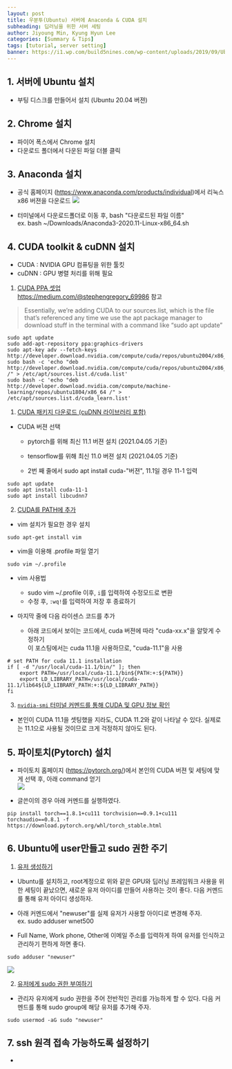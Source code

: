 ```yaml
---
layout: post
title: 우분투(Ubuntu) 서버에 Anaconda & CUDA 설치
subheading: 딥러닝을 위한 서버 세팅
author: Jiyoung Min, Kyung Hyun Lee
categories: [Summary & Tips]
tags: [tutorial, server setting]
banner: https://i1.wp.com/build5nines.com/wp-content/uploads/2019/09/Ubuntu_Featured_Image.jpg?fit=900%2C506&ssl=1
---
```


## 1. 서버에 Ubuntu 설치
- 부팅 디스크를 만들어서 설치 (Ubuntu 20.04 버젼)


## 2. Chrome 설치
- 파이어 폭스에서 Chrome 설치
- 다운로드 폴더에서 다운된 파일 더블 클릭 


## 3. Anaconda 설치
- 공식 홈페이지 (https://www.anaconda.com/products/individual)에서 리눅스 x86 버젼을 다운로드
    <img src="https://drive.google.com/uc?export=view&id=1xWbWGBFVMCfI0Ym3CWkNpHsEvJqOdUil">
    
- 터미널에서 다운로드폴더로 이동 후, bash "다운로드된 파일 이름"   
  ex. bash ~/Downloads/Anaconda3-2020.11-Linux-x86_64.sh


## 4. CUDA toolkit & cuDNN 설치

- CUDA : NVIDIA GPU 컴퓨팅을 위한 툴킷
- cuDNN : GPU 병렬 처리를 위해 필요

1. <u>CUDA PPA 셋업</u>   
   https://medium.com/@stephengregory_69986 참고
  
> Essentially, we’re adding CUDA to our sources.list, which is the file that’s referenced any time we use the apt package manager to download stuff in the terminal with a command like “sudo apt update”

```
sudo apt update
sudo add-apt-repository ppa:graphics-drivers
sudo apt-key adv --fetch-keys http://developer.download.nvidia.com/compute/cuda/repos/ubuntu2004/x86_64/7fa2af80.pub
sudo bash -c 'echo "deb http://developer.download.nvidia.com/compute/cuda/repos/ubuntu2004/x86_64 /" > /etc/apt/sources.list.d/cuda.list'
sudo bash -c 'echo "deb http://developer.download.nvidia.com/compute/machine-learning/repos/ubuntu1804/x86_64 /" > /etc/apt/sources.list.d/cuda_learn.list'
```

1. <u> CUDA 패키지 다운로드 (cuDNN 라이브러리 포함) </u>

- CUDA 버젼 선택
  - pytorch를 위해 최신 11.1 버젼 설치 (2021.04.05 기준)   
  
  - tensorflow를 위해 최신 11.0 버젼 설치 (2021.04.05 기준)

  - 2번 째 줄에서 sudo apt install cuda-"버젼", 11.1일 경우 11-1 입력  
  
```
sudo apt update
sudo apt install cuda-11-1
sudo apt install libcudnn7
```

2. <u> CUDA를 PATH에 추가 </u>

- vim 설치가 필요한 경우 설치

```
sudo apt-get install vim
```

- vim을 이용해 .profile 파일 열기

```
sudo vim ~/.profile
```

- vim 사용법
  - sudo vim ~/.profile 이후, `i`를 입력하여 수정모드로 변환
  - 수정 후, `:wq!`를 입력하여 저장 후 종료하기

- 마지막 줄에 다음 라이센스 코드를 추가
  - 아래 코드에서 보이는 코드에서, cuda 버젼에 따라 "cuda-xx.x"을 알맞게 수정하기   
    이 포스팅에서는 cuda 11.1을 사용하므로, "cuda-11.1"을 사용

```
# set PATH for cuda 11.1 installation
if [ -d "/usr/local/cuda-11.1/bin/" ]; then
    export PATH=/usr/local/cuda-11.1/bin${PATH:+:${PATH}}
    export LD_LIBRARY_PATH=/usr/local/cuda-11.1/lib64${LD_LIBRARY_PATH:+:${LD_LIBRARY_PATH}}
fi
```

3. <u> `nvidia-smi` 터미널 커멘드를 통해 CUDA 및 GPU 정보 확인 </u>
- 본인이 CUDA 11.1을 셋팅했을 지라도, CUDA 11.2와 같이 나타날 수 있다.
  실제로는 11.1으로 사용될 것이므로 크게 걱정하지 않아도 된다.


## 5. 파이토치(Pytorch) 설치
- 파이토치 홈페이지 (https://pytorch.org/)에서 본인의 CUDA 버젼 및 세팅에 맞게 선택 후, 아래 command 얻기   
  <img src="https://drive.google.com/uc?export=view&id=1hHutqTDZzTJTxRsCG_Fksk9gebuh12GX">

- 글쓴이의 경우 아래 커멘드를 실행하였다.    

```
pip install torch==1.8.1+cu111 torchvision==0.9.1+cu111 torchaudio==0.8.1 -f https://download.pytorch.org/whl/torch_stable.html
```
 

## 6. Ubuntu에 user만들고 sudo 권한 주기

1. <u> 유저 생성하기 </u>

- Ubuntu를 설치하고, root계정으로 위와 같은 GPU와 딥러닝 프레임워크 사용을 위한 세팅이 끝났으면, 새로운 유저 아이디를 만들어 사용하는 것이 좋다.
  다음 커멘드를 통해 유저 아이디 생성하자.

- 아래 커멘드에서 "newuser"를 실제 유저가 사용할 아이디로 변경해 주자.   
  ex. sudo adduser wnet500

- Full Name, Work phone, Other에 이메일 주소를 입력하게 하여 유저를 인식하고 관리하기 편하게 하면 좋다.

```
sudo adduser "newuser"
```

![](https://phoenixnap.com/kb/wp-content/uploads/2019/03/creating-sudo-user-ubuntu1.png)


2. <u> 유저에게 sudo 권한 부여하기 </u>

- 관리자 유저에게 sudo 권한을 주어 전반적인 관리를 가능하게 할 수 있다. 다음 커멘드를 통해 sudo group에 해당 유저를 추가해 주자.

```
sudo usermod -aG sudo "newuser"
```

## 7. ssh 원격 접속 가능하도록 설정하기

- 